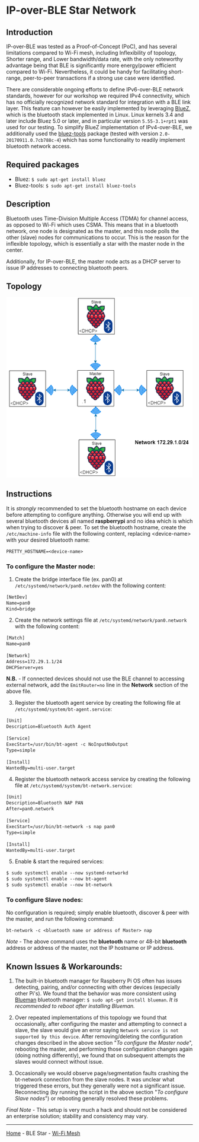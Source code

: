 # IP-over-BLE Star Network

## Introduction
IP-over-BLE was tested as a Proof-of-Concept (PoC), and has several limitations compared to Wi-Fi mesh, including Inflexibility of topology, Shorter range, and Lower bandwidth/data rate, with the only noteworthy advantage being that BLE is significantly more energy/power efficient compared to Wi-Fi. Nevertheless, it could be handy for facilitating short-range, peer-to-peer transactions if a strong use case were identified.

There are considerable ongoing efforts to define IPv6-over-BLE network standards, however for our workshop we required IPv4 connectivity, which has no officially recognized network standard for integration with a BLE link layer. This feature can however be easily implemented by leveraging [BlueZ](https://github.com/bluez/bluez), which is the bluetooth stack implemented in Linux. Linux kernels 3.4 and later include Bluez 5.0 or later, and in particular version `5.55-3.1+rpt1` was used for our testing.
To simplify BlueZ implementation of IPv4-over-BLE, we additionally used the [bluez-tools](https://github.com/khvzak/bluez-tools) package (tested with version `2.0-20170911.0.7cb788c-4`) which has some functionality to readily implement bluetooth network access.

## Required packages
- Bluez:        `$ sudo apt-get install bluez`
- Bluez-tools:  `$ sudo apt-get install bluez-tools`


## Description
Bluetooth uses Time-Division Multiple Access (TDMA) for channel access, as opposed to Wi-Fi which uses CSMA. This means that in a bluetooth network, one node is designated as the master, and this node polls the other (slave) nodes for communications to occur. This is the reason for the inflexible topology, which is essentially a star with the master node in the center.

Additionally, for IP-over-BLE, the master node acts as a DHCP server to issue IP addresses to connecting bluetooth peers.


## Topology
<img src="BLE_topology.png" width="600" height="auto"> 


## Instructions
It is *strongly* recommended to set the bluetooth hostname on each device before attempting to configure anything. Otherwise you will end up with several bluetooth devices all named __raspberrypi__ and no idea which is which when trying to discover & peer.
To set the bluetooth hostname, create the `/etc/machine-info` file with the following content, replacing &lt;device-name&gt; with your desired bluetooth name:
```
PRETTY_HOSTNAME=<device-name>
```


### To configure the Master node:
1. Create the bridge interface file (ex. pan0) at `/etc/systemd/network/pan0.netdev` with the following content:
```
[NetDev]
Name=pan0
Kind=bridge
```

2. Create the network settings file at `/etc/systemd/network/pan0.network` with the following content:
```
[Match]
Name=pan0

[Network]
Address=172.29.1.1/24
DHCPServer=yes
```
__N.B.__ - If connected devices should not use the BLE channel to accessing external network, add the `EmitRouter=no` line in the **Network** section of the above file.

3. Register the bluetooth agent service by creating the following file at `/etc/systemd/system/bt-agent.service`:
```
[Unit]
Description=Bluetooth Auth Agent

[Service]
ExecStart=/usr/bin/bt-agent -c NoInputNoOutput
Type=simple

[Install]
WantedBy=multi-user.target
```

4. Register the bluetooth network access service by creating the following file at `/etc/systemd/system/bt-network.service`:
```
[Unit]
Description=Bluetooth NAP PAN
After=pan0.network

[Service]
ExecStart=/usr/bin/bt-network -s nap pan0
Type=simple

[Install]
WantedBy=multi-user.target
```

5. Enable & start the required services:
```
$ sudo systemctl enable --now systemd-networkd
$ sudo systemctl enable --now bt-agent
$ sudo systemctl enable --now bt-network
```


### To configure Slave nodes:
No configuration is required; simply enable bluetooth, discover & peer with the master, and run the following command:
```
bt-network -c <bluetooth name or address of Master> nap
```
_Note_ - The above command uses the **bluetooth** name or 48-bit **bluetooth** address or address of the master, not the IP hostname or IP address.
  
## Known Issues & Workarounds:
1. The built-in bluetooth manager for Raspberry Pi OS often has issues detecting, pairing, and/or connecting with other devices (especially other Pi's). We found that the behavior was more consistent using [Blueman](https://github.com/blueman-project/blueman) bluetooth manager: `$ sudo apt-get install blueman`. 
_It is recommended to reboot after installing Blueman._
  
2. Over repeated implementations of this topology we found that occasionally, after configuring the master and attempting to connect a slave, the slave would give an error saying `Network service is not supported by this device`. After removing/deleting the configuration changes described in the above section "_To configure the Master node_", rebooting the master, and performing those configuration changes again (doing nothing differently), we found that on subsequent attempts the slaves would connect without issue. 

3. Occasionally we would observe page/segmentation faults crashing the bt-network connection from the slave nodes. It was unclear what triggered these errors, but they generally were not a significant issue. Reconnecting (by running the script in the above section "_To configure Slave nodes_") or rebooting generally resolved these problems.

_Final Note_ - This setup is very much a hack and should not be considered an enterprise solution; stability and consistency may vary.

___
[Home](/../../) - BLE Star - [Wi-Fi Mesh](../WIFI_mesh)
